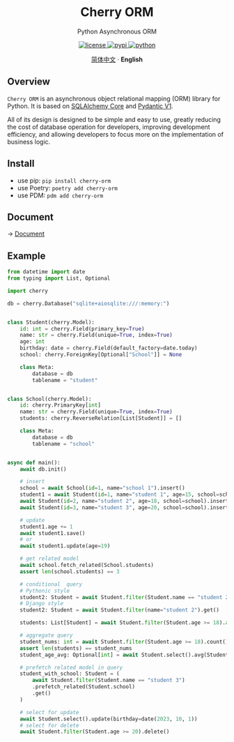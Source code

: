 <p align="center">
    <h1 align="center">Cherry ORM</h1>
    <p align="center">Python Asynchronous ORM</p>
</p>
<p align="center">
    <a href="./LICENSE">
        <img src="https://img.shields.io/github/license/CMHopeSunshine/cherry-orm.svg" alt="license">
    </a>
    <a href="https://pypi.python.org/pypi/cherry-orm">
        <img src="https://img.shields.io/pypi/v/cherry-orm.svg" alt="pypi">
    </a>
    <a href="https://www.python.org/">
        <img src="https://img.shields.io/badge/python-3.8+-blue.svg" alt="python">
    </a>
</p>

<p align="center">
    <a href="https://github.com/CMHopeSunshine/cherry-orm">简体中文</a>
    ·
    <strong>English</strong>
</p>

## Overview

`Cherry ORM` is an asynchronous object relational mapping (ORM) library for Python. It is based on [SQLAlchemy Core](https://www.sqlalchemy.org/) and [Pydantic V1](https://docs.pydantic.dev/1.10/).

All of its design is designed to be simple and easy to use, greatly reducing the cost of database operation for developers, improving development efficiency, and allowing developers to focus more on the implementation of business logic.


## Install

- use pip: `pip install cherry-orm`
- use Poetry: `poetry add cherry-orm`
- use PDM: `pdm add cherry-orm`

## Document

-> [Document](https://cherry.cherishmoon.fun/en/)

## Example

```python
from datetime import date
from typing import List, Optional

import cherry

db = cherry.Database("sqlite+aiosqlite:///:memory:")


class Student(cherry.Model):
    id: int = cherry.Field(primary_key=True)
    name: str = cherry.Field(unique=True, index=True)
    age: int
    birthday: date = cherry.Field(default_factory=date.today)
    school: cherry.ForeignKey[Optional["School"]] = None

    class Meta:
        database = db
        tablename = "student"


class School(cherry.Model):
    id: cherry.PrimaryKey[int]
    name: str = cherry.Field(unique=True, index=True)
    students: cherry.ReverseRelation[List[Student]] = []

    class Meta:
        database = db
        tablename = "school"


async def main():
    await db.init()

    # insert
    school = await School(id=1, name="school 1").insert()
    student1 = await Student(id=1, name="student 1", age=15, school=school).insert()
    await Student(id=2, name="student 2", age=18, school=school).insert()
    await Student(id=3, name="student 3", age=20, school=school).insert()

    # update
    student1.age += 1
    await student1.save()
    # or
    await student1.update(age=19)

    # get related model
    await school.fetch_related(School.students)
    assert len(school.students) == 3

    # conditional  query
    # Pythonic style
    student2: Student = await Student.filter(Student.name == "student 2").get()
    # Django style
    student2: Student = await Student.filter(name="student 2").get()

    students: List[Student] = await Student.filter(Student.age >= 18).all()

    # aggregate query
    student_nums: int = await Student.filter(Student.age >= 18).count()
    assert len(students) == student_nums
    student_age_avg: Optional[int] = await Student.select().avg(Student.age)

    # prefetch related model in query
    student_with_school: Student = (
        await Student.filter(Student.name == "student 3")
        .prefetch_related(Student.school)
        .get()
    )

    # select for update
    await Student.select().update(birthday=date(2023, 10, 1))
    # select for delete
    await Student.filter(Student.age >= 20).delete()
```
